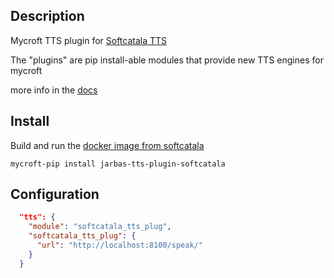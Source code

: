## Description
Mycroft TTS plugin for [Softcatala TTS](https://github.com/Softcatala/tts-service)

The "plugins" are pip install-able modules that provide new TTS engines for mycroft

more info in the [docs](https://mycroft-ai.gitbook.io/docs/mycroft-technologies/mycroft-core/plugins)

## Install

Build and run the [docker image from softcatala](https://github.com/Softcatala/tts-service)

`mycroft-pip install jarbas-tts-plugin-softcatala`

## Configuration

```json
  "tts": {
    "module": "softcatala_tts_plug",
    "softcatala_tts_plug": {
      "url": "http://localhost:8100/speak/"
    }
  }
 
```
